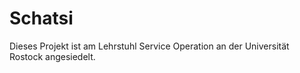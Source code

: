 # Schatsi
Dieses Projekt ist am Lehrstuhl Service Operation an der Universität Rostock angesiedelt.
